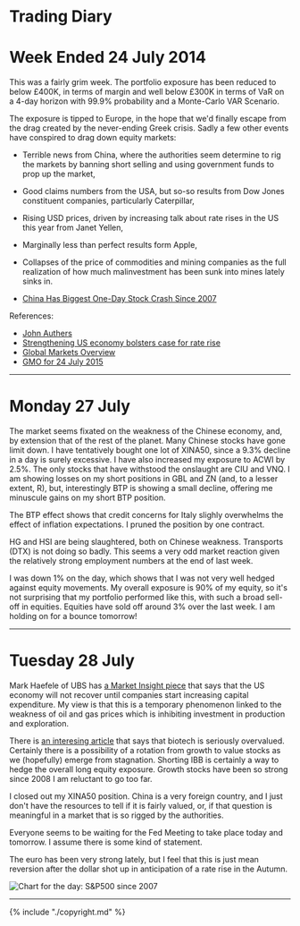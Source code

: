 # Trading Diary

# Week Ended 24 July 2014



This was a fairly grim week. The portfolio exposure has been reduced to below &pound;400K, in terms of margin and well below &pound;300K in terms of VaR on a 4-day horizon with 99.9% probability and a Monte-Carlo VAR Scenario. 

The exposure is tipped to Europe, in the hope that we'd finally escape from the drag created by the never-ending Greek crisis. Sadly a few other events have conspired to drag down equity markets:
*	Terrible news from China, where the authorities seem determine to rig the markets by banning short selling and using government funds to prop up the market,
*	Good claims numbers from the USA, but so-so results from Dow Jones constituent companies, particularly Caterpillar,
*	Rising USD prices, driven by increasing talk about rate rises in the US this year from Janet Yellen,
*	Marginally less than perfect results form Apple,
*	Collapses of the price of commodities and mining companies as the full realization of how much malinvestment has been sunk into mines lately sinks in.

* [China Has Biggest One-Day Stock Crash Since 2007](http://www.bloomberg.com/news/articles/2015-07-27/chinese-stock-index-futures-drop-before-industrial-profits, "Crashing Indexes")

References:

* 	[John Authers](http://www.ft.com/cms/s/0/70d10010-2628-11e5-9c4e-a775d2b173ca.html)
*	[Strengthening US economy bolsters case for rate rise](http://www.ft.com/cms/s/0/2c0e9116-330e-11e5-bdbb-35e55cbae175.html)
*	[Global Markets Overview](http://www.ft.com/global-market-overview)
*	[GMO for 24 July 2015](http://www.ft.com/cms/s/0/ae2e9730-31b1-11e5-8873-775ba7c2ea3d.html)

---

# Monday 27 July

The market seems fixated on the weakness of the Chinese economy, and, by extension that of the rest of the planet. Many Chinese stocks have gone limit down. I have tentatively bought one lot of XINA50, since  a 9.3% decline in a day is surely excessive. I have also increased my exposure to  ACWI by 2.5%. The only stocks that have withstood the onslaught are CIU and VNQ. I am showing losses on my short positions in GBL and ZN (and, to a lesser extent, R), but, interestingly BTP is showing a small decline, offering me minuscule gains on my short BTP position. 

The BTP effect shows that credit concerns for Italy slighly overwhelms the effect of inflation expectations. I pruned the position by one contract.

HG and HSI are being slaughtered, both on Chinese weakness. Transports (DTX) is not doing so badly. This seems a very odd market reaction given the relatively strong employment numbers at the end of last week.	

I was down 1% on the day, which shows that I was not very well hedged against equity movements. My overall exposure is 90% of my equity, so it's not surprising that my portfolio performed like this, with such a broad sell-off in equities. Equities have sold off around 3% over the last week. I am holding on for a bounce tomorrow!

---

# Tuesday 28 July

Mark Haefele of UBS has [a Market Insight piece](http://www.ft.com/cms/s/0/0f52ef40-2c8d-11e5-acfb-cbd2e1c81cca.html#axzz3h5korLPr) that says that the US economy will not recover until companies start increasing capital expenditure. My view is that this is a temporary phenomenon linked to the weakness of oil and gas prices which is inhibiting investment in production and exploration. 

There is [an interesing article](http://www.ft.com/cms/s/0/d35822a0-324d-11e5-8873-775ba7c2ea3d.html) that says that biotech is seriously overvalued. Certainly there is a possibility of a rotation from growth to value stocks as we (hopefully) emerge from stagnation.  Shorting IBB is certainly a way to hedge the overall long equity exposure. Growth stocks have been so strong since 2008 I am reluctant to go too far.

I closed out my XINA50 position. China is a very foreign country, and I just don't have the resources to tell if it is fairly valued, or, if that question is meaningful in a market that is so rigged by the authorities.

Everyone seems to be waiting for the Fed Meeting to take place today and tomorrow. I assume there is some kind of statement.

The euro has been very strong lately, but I feel that this is just mean reversion after the dollar shot up in anticipation of a rate rise in the Autumn.

![Chart for the day: S&P500 since 2007](http://www.advisorperspectives.com/dshort/charts/markets/SPX-snapshot.png)


---

{% include "./copyright.md" %}
